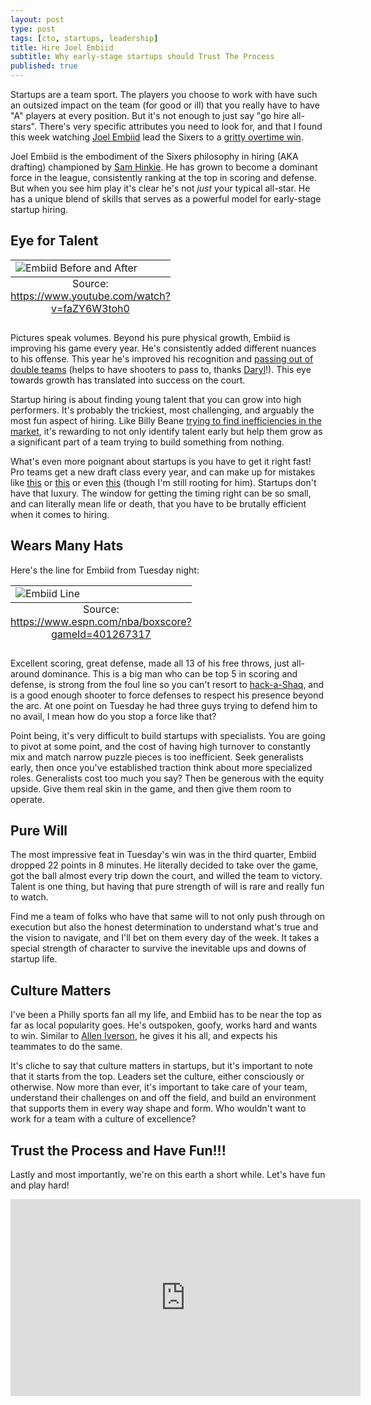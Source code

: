 ```yaml
---
layout: post
type: post
tags: [cto, startups, leadership]
title: Hire Joel Embiid
subtitle: Why early-stage startups should Trust The Process
published: true
---
```


Startups are a team sport.  The players you choose to work with have such an outsized impact on the team (for good or ill) that you really have to have "A" players at every position.  But it's not enough to just say "go hire all-stars".  There's very specific attributes you need to look for, and that I found this week watching [Joel Embiid](https://twitter.com/JoelEmbiid) lead the Sixers to a [gritty overtime win](https://www.espn.com/nba/recap?gameId=401267317).

Joel Embiid is the embodiment of the Sixers philosophy in hiring (AKA drafting) championed by [Sam Hinkie](https://twitter.com/samhinkie).  He has grown to become a dominant force in the league, consistently ranking at the top in scoring and defense.  But when you see him play it's clear he's not _just_ your typical all-star. He has a unique blend of skills that serves as a powerful model for early-stage startup hiring.

## Eye for Talent

<table class="image">
	<caption align="bottom">Source: <a href="https://www.youtube.com/watch?v=faZY6W3toh0">https://www.youtube.com/watch?v=faZY6W3toh0</a></caption>
	<tr><td><img src="/assets/embiid_before_after.jpg" alt="Embiid Before and After"/></td></tr>
</table>

Pictures speak volumes.  Beyond his pure physical growth, Embiid is improving his game every year.  He's consistently added different nuances to his offense.  This year he's improved his recognition and [passing out of double teams](https://sixerswire.usatoday.com/2021/01/04/sixers-star-joel-embiid-finds-joy-love-in-passing-out-of-double-teams/) (helps to have shooters to pass to, thanks [Daryl](https://www.cbssports.com/nba/news/2020-nba-draft-daryl-morey-swiftly-reshapes-76ers-with-moves-that-complement-joel-embiid-and-ben-simmons/)!).  This eye towards growth has translated into success on the court.

Startup hiring is about finding young talent that you can grow into high performers.  It's probably the trickiest, most challenging, and arguably the most fun aspect of hiring.  Like Billy Beane [trying to find inefficiencies in the market](https://www.youtube.com/watch?v=Tzin1DgexlE), it's rewarding to not only identify talent early but help them grow as a significant part of a team trying to build something from nothing. 

What's even more poignant about startups is you have to get it right fast!  Pro teams get a new draft class every year, and can make up for mistakes like [this](https://www.si.com/nba/76ers/news/nba-draft-76ers-jahlil-okafor-2015-top-bust) or [this](https://thesixersense.com/2017/03/27/whatever-happened-to-former-philadelphia-76ers-michael-carter-williams/) or even [this](https://sixerswire.usatoday.com/2020/09/18/draft-rewind-sixers-trade-up-to-draft-markelle-fultz-number-1-in-2017/) (though I'm still rooting for him).  Startups don't have that luxury.  The window for getting the timing right can be so small, and can literally mean life or death, that you have to be brutally efficient when it comes to hiring.

## Wears Many Hats

Here's the line for Embiid from Tuesday night:

<table class="image">
	<caption align="bottom">Source: <a href="https://www.espn.com/nba/boxscore?gameId=401267317">https://www.espn.com/nba/boxscore?gameId=401267317</a></caption>
	<tr><td><img src="/assets/embiid_line.png" alt="Embiid Line"/></td></tr>
</table>

Excellent scoring, great defense, made all 13 of his free throws, just all-around dominance.  This is a big man who can be top 5 in scoring and defense, is strong from the foul line so you can't resort to [hack-a-Shaq](https://www.youtube.com/watch?v=-4RKuYySXI8), and is a good enough shooter to force defenses to respect his presence beyond the arc.  At one point on Tuesday he had three guys trying to defend him to no avail, I mean how do you stop a force like that?

Point being, it's very difficult to build startups with specialists.  You are going to pivot at some point, and the cost of having high turnover to constantly mix and match narrow puzzle pieces is too inefficient.  Seek generalists early, then once you've established traction think about more specialized roles.  Generalists cost too much you say?  Then be generous with the equity upside.  Give them real skin in the game, and then give them room to operate.

## Pure Will

The most impressive feat in Tuesday's win was in the third quarter, Embiid dropped 22 points in 8 minutes.  He literally decided to take over the game, got the ball almost every trip down the court, and willed the team to victory.  Talent is one thing, but having that pure strength of will is rare and really fun to watch.

Find me a team of folks who have that same will to not only push through on execution but also the honest determination to understand what's true and the vision to navigate, and I'll bet on them every day of the week.  It takes a special strength of character to survive the inevitable ups and downs of startup life.

## Culture Matters

I've been a Philly sports fan all my life, and  Embiid has to be near the top as far as local popularity goes.  He's outspoken, goofy, works hard and wants to win.  Similar to [Allen Iverson](https://www.youtube.com/watch?v=loior5_ahgA), he gives it his all, and expects his teammates to do the same.

It's cliche to say that culture matters in startups, but it's important to note that it starts from the top.  Leaders set the culture, either consciously or otherwise.  Now more than ever, it's important to take care of your team, understand their challenges on and off the field, and build an environment that supports them in every way shape and form.  Who wouldn't want to work for a team with a culture of excellence?

## Trust the Process and Have Fun!!!

Lastly and most importantly, we're on this earth a short while.  Let's have fun and play hard!

<iframe width="560" height="315" src="https://www.youtube.com/embed/oPxj5gif9W4" frameborder="0" allow="accelerometer; autoplay; clipboard-write; encrypted-media; gyroscope; picture-in-picture" allowfullscreen></iframe>


